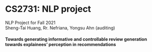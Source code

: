 # CS2731: NLP project
NLP Project for Fall 2021 \
Sheng-Tai Huang, Rr. Nefriana, Yongsu Ahn (auditing)

#### Towards generating informative and controllable review generation towards explainees’ perception in recommendations

